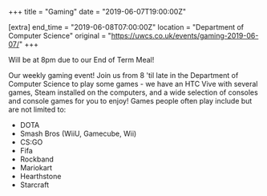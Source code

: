+++
title = "Gaming"
date = "2019-06-07T19:00:00Z"

[extra]
end_time = "2019-06-08T07:00:00Z"
location = "Department of Computer Science"
original = "https://uwcs.co.uk/events/gaming-2019-06-07/"
+++

Will be at 8pm due to our End of Term Meal\!

Our weekly gaming event\! Join us from 8 'til late in the Department of Computer Science to play some games - we have an HTC Vive with several games, Steam installed on the computers, and a wide selection of consoles and console games for you to enjoy\! Games people often play include but are not limited to:  

  - DOTA  
  - Smash Bros (WiiU, Gamecube, Wii)  
  - CS:GO  
  - Fifa  
  - Rockband  
  - Mariokart  
  - Hearthstone  
  - Starcraft

